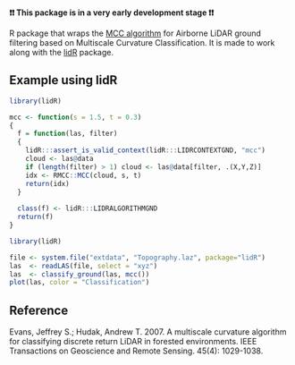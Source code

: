 **:exclamation::exclamation: This package is in a very early development stage :exclamation::exclamation:**

R package that wraps the [MCC algorithm](https://sourceforge.net/projects/mcclidar/) for Airborne LiDAR ground filtering based on Multiscale Curvature Classification. It is made to work along with the [lidR](https://github.com/Jean-Romain/lidR) package.

## Example using lidR

```r
library(lidR)

mcc <- function(s = 1.5, t = 0.3)
{
  f = function(las, filter)
  {
    lidR:::assert_is_valid_context(lidR:::LIDRCONTEXTGND, "mcc")
    cloud <- las@data
    if (length(filter) > 1) cloud <- las@data[filter, .(X,Y,Z)]
    idx <- RMCC::MCC(cloud, s, t)
    return(idx)
  }
  
  class(f) <- lidR:::LIDRALGORITHMGND
  return(f)
}

library(lidR)

file <- system.file("extdata", "Topography.laz", package="lidR")
las  <- readLAS(file, select = "xyz")
las  <- classify_ground(las, mcc())
plot(las, color = "Classification")
```

## Reference

Evans, Jeffrey S.; Hudak, Andrew T. 2007. A multiscale curvature algorithm for classifying discrete return LiDAR in forested environments. IEEE Transactions on Geoscience and Remote Sensing. 45(4): 1029-1038.
